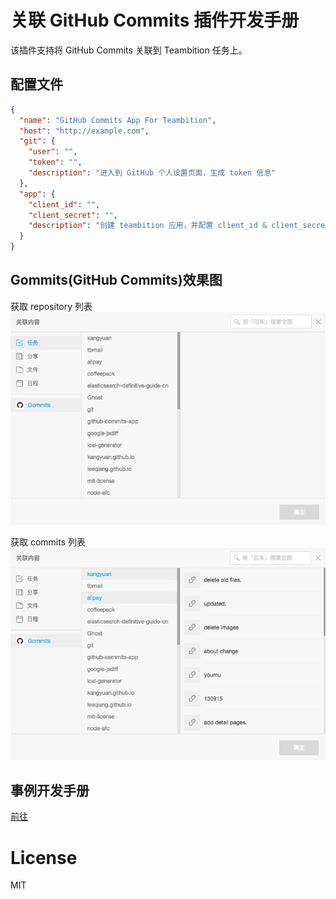 # 关联 GitHub Commits 插件开发手册

该插件支持将 GitHub Commits 关联到 Teambition 任务上。

## 配置文件
```json
{
  "name": "GitHub Commits App For Teambition",
  "host": "http://example.com",
  "git": {
    "user": "",
    "token": "",
    "description": "进入到 GitHub 个人设置页面，生成 token 信息"
  },
  "app": {
    "client_id": "",
    "client_secret": "",
    "description": "创建 teambition 应用，并配置 client_id & client_secret"
  }
}
```

## Gommits(GitHub Commits)效果图

获取 repository 列表
![](./images/repo_list.jpeg)

获取 commits 列表
![](./images/commits_list.jpeg)

## 事例开发手册

[前往](./tutorial.md)

# License

MIT
